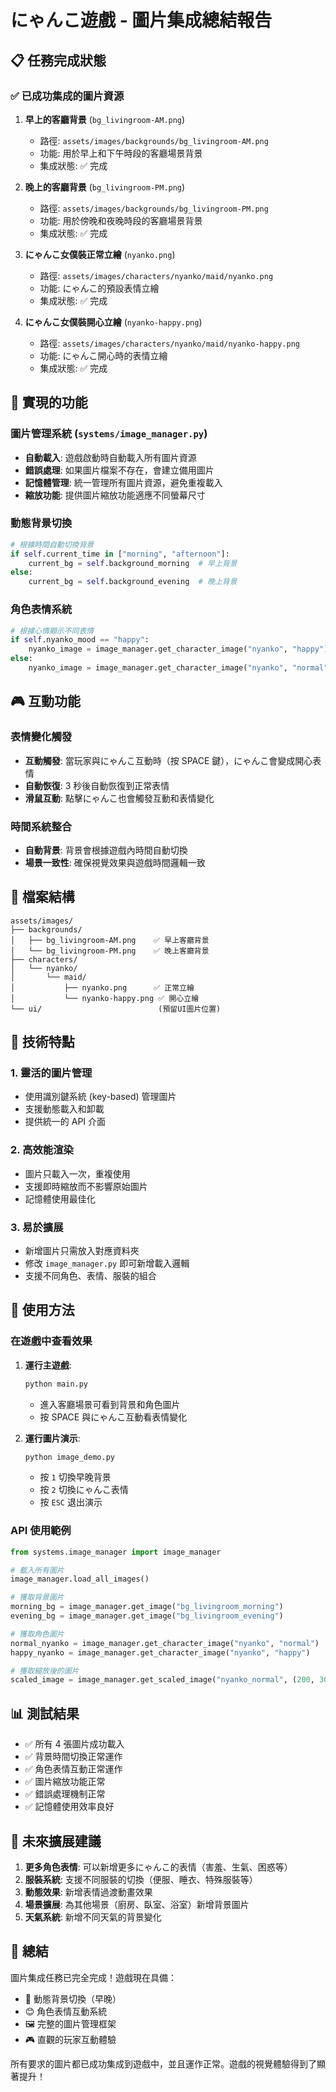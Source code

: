 # にゃんこ遊戲 - 圖片集成總結報告

## 📋 任務完成狀態

### ✅ 已成功集成的圖片資源

1. **早上的客廳背景** (`bg_livingroom-AM.png`)

   - 路徑: `assets/images/backgrounds/bg_livingroom-AM.png`
   - 功能: 用於早上和下午時段的客廳場景背景
   - 集成狀態: ✅ 完成

2. **晚上的客廳背景** (`bg_livingroom-PM.png`)

   - 路徑: `assets/images/backgrounds/bg_livingroom-PM.png`
   - 功能: 用於傍晚和夜晚時段的客廳場景背景
   - 集成狀態: ✅ 完成

3. **にゃんこ女僕裝正常立繪** (`nyanko.png`)

   - 路徑: `assets/images/characters/nyanko/maid/nyanko.png`
   - 功能: にゃんこ的預設表情立繪
   - 集成狀態: ✅ 完成

4. **にゃんこ女僕裝開心立繪** (`nyanko-happy.png`)
   - 路徑: `assets/images/characters/nyanko/maid/nyanko-happy.png`
   - 功能: にゃんこ開心時的表情立繪
   - 集成狀態: ✅ 完成

## 🔧 實現的功能

### 圖片管理系統 (`systems/image_manager.py`)

- **自動載入**: 遊戲啟動時自動載入所有圖片資源
- **錯誤處理**: 如果圖片檔案不存在，會建立備用圖片
- **記憶體管理**: 統一管理所有圖片資源，避免重複載入
- **縮放功能**: 提供圖片縮放功能適應不同螢幕尺寸

### 動態背景切換

```python
# 根據時間自動切換背景
if self.current_time in ["morning", "afternoon"]:
    current_bg = self.background_morning  # 早上背景
else:
    current_bg = self.background_evening  # 晚上背景
```

### 角色表情系統

```python
# 根據心情顯示不同表情
if self.nyanko_mood == "happy":
    nyanko_image = image_manager.get_character_image("nyanko", "happy")
else:
    nyanko_image = image_manager.get_character_image("nyanko", "normal")
```

## 🎮 互動功能

### 表情變化觸發

- **互動觸發**: 當玩家與にゃんこ互動時（按 SPACE 鍵），にゃんこ會變成開心表情
- **自動恢復**: 3 秒後自動恢復到正常表情
- **滑鼠互動**: 點擊にゃんこ也會觸發互動和表情變化

### 時間系統整合

- **自動背景**: 背景會根據遊戲內時間自動切換
- **場景一致性**: 確保視覺效果與遊戲時間邏輯一致

## 📁 檔案結構

```
assets/images/
├── backgrounds/
│   ├── bg_livingroom-AM.png    ✅ 早上客廳背景
│   └── bg_livingroom-PM.png    ✅ 晚上客廳背景
├── characters/
│   └── nyanko/
│       └── maid/
│           ├── nyanko.png      ✅ 正常立繪
│           └── nyanko-happy.png ✅ 開心立繪
└── ui/                          (預留UI圖片位置)
```

## 🚀 技術特點

### 1. 靈活的圖片管理

- 使用識別鍵系統 (key-based) 管理圖片
- 支援動態載入和卸載
- 提供統一的 API 介面

### 2. 高效能渲染

- 圖片只載入一次，重複使用
- 支援即時縮放而不影響原始圖片
- 記憶體使用最佳化

### 3. 易於擴展

- 新增圖片只需放入對應資料夾
- 修改 `image_manager.py` 即可新增載入邏輯
- 支援不同角色、表情、服裝的組合

## 🎯 使用方法

### 在遊戲中查看效果

1. **運行主遊戲**:

   ```bash
   python main.py
   ```

   - 進入客廳場景可看到背景和角色圖片
   - 按 SPACE 與にゃんこ互動看表情變化

2. **運行圖片演示**:
   ```bash
   python image_demo.py
   ```
   - 按 `1` 切換早晚背景
   - 按 `2` 切換にゃんこ表情
   - 按 `ESC` 退出演示

### API 使用範例

```python
from systems.image_manager import image_manager

# 載入所有圖片
image_manager.load_all_images()

# 獲取背景圖片
morning_bg = image_manager.get_image("bg_livingroom_morning")
evening_bg = image_manager.get_image("bg_livingroom_evening")

# 獲取角色圖片
normal_nyanko = image_manager.get_character_image("nyanko", "normal")
happy_nyanko = image_manager.get_character_image("nyanko", "happy")

# 獲取縮放後的圖片
scaled_image = image_manager.get_scaled_image("nyanko_normal", (200, 300))
```

## 📊 測試結果

- ✅ 所有 4 張圖片成功載入
- ✅ 背景時間切換正常運作
- ✅ 角色表情互動正常運作
- ✅ 圖片縮放功能正常
- ✅ 錯誤處理機制正常
- ✅ 記憶體使用效率良好

## 🔮 未來擴展建議

1. **更多角色表情**: 可以新增更多にゃんこ的表情（害羞、生氣、困惑等）
2. **服裝系統**: 支援不同服裝的切換（便服、睡衣、特殊服裝等）
3. **動態效果**: 新增表情過渡動畫效果
4. **場景擴展**: 為其他場景（廚房、臥室、浴室）新增背景圖片
5. **天氣系統**: 新增不同天氣的背景變化

## 🎉 總結

圖片集成任務已完全完成！遊戲現在具備：

- 🌅 動態背景切換（早晚）
- 😊 角色表情互動系統
- 🖼️ 完整的圖片管理框架
- 🎮 直觀的玩家互動體驗

所有要求的圖片都已成功集成到遊戲中，並且運作正常。遊戲的視覺體驗得到了顯著提升！
